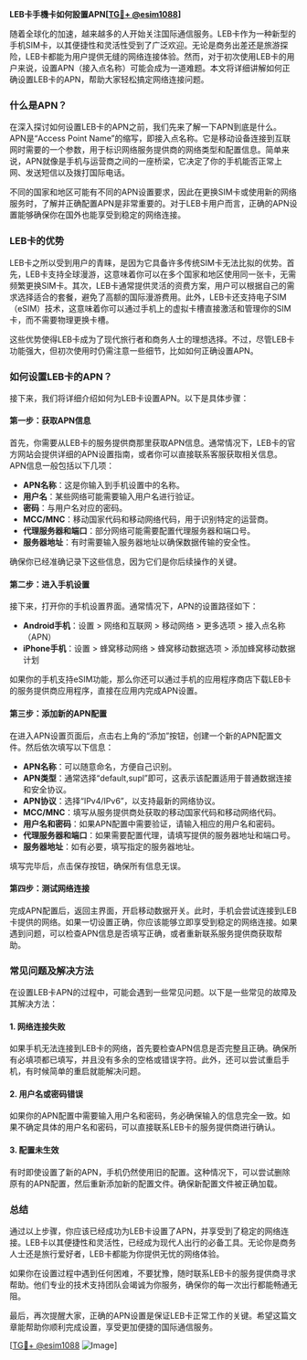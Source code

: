 **LEB卡手機卡如何設置APN[[TG💪+ @esim1088](https://t.me/s/esim1088)]**

随着全球化的加速，越来越多的人开始关注国际通信服务。LEB卡作为一种新型的手机SIM卡，以其便捷性和灵活性受到了广泛欢迎。无论是商务出差还是旅游探险，LEB卡都能为用户提供无缝的网络连接体验。然而，对于初次使用LEB卡的用户来说，设置APN（接入点名称）可能会成为一道难题。本文将详细讲解如何正确设置LEB卡的APN，帮助大家轻松搞定网络连接问题。

### 什么是APN？

在深入探讨如何设置LEB卡的APN之前，我们先来了解一下APN到底是什么。APN是“Access Point Name”的缩写，即接入点名称。它是移动设备连接到互联网时需要的一个参数，用于标识网络服务提供商的网络类型和配置信息。简单来说，APN就像是手机与运营商之间的一座桥梁，它决定了你的手机能否正常上网、发送短信以及拨打国际电话。

不同的国家和地区可能有不同的APN设置要求，因此在更换SIM卡或使用新的网络服务时，了解并正确配置APN是非常重要的。对于LEB卡用户而言，正确的APN设置能够确保你在国外也能享受到稳定的网络连接。

### LEB卡的优势

LEB卡之所以受到用户的青睐，是因为它具备许多传统SIM卡无法比拟的优势。首先，LEB卡支持全球漫游，这意味着你可以在多个国家和地区使用同一张卡，无需频繁更换SIM卡。其次，LEB卡通常提供灵活的资费方案，用户可以根据自己的需求选择适合的套餐，避免了高额的国际漫游费用。此外，LEB卡还支持电子SIM（eSIM）技术，这意味着你可以通过手机上的虚拟卡槽直接激活和管理你的SIM卡，而不需要物理更换卡槽。

这些优势使得LEB卡成为了现代旅行者和商务人士的理想选择。不过，尽管LEB卡功能强大，但初次使用时仍需注意一些细节，比如如何正确设置APN。

### 如何设置LEB卡的APN？

接下来，我们将详细介绍如何为LEB卡设置APN。以下是具体步骤：

#### 第一步：获取APN信息

首先，你需要从LEB卡的服务提供商那里获取APN信息。通常情况下，LEB卡的官方网站会提供详细的APN设置指南，或者你可以直接联系客服获取相关信息。APN信息一般包括以下几项：

- **APN名称**：这是你输入到手机设置中的名称。
- **用户名**：某些网络可能需要输入用户名进行验证。
- **密码**：与用户名对应的密码。
- **MCC/MNC**：移动国家代码和移动网络代码，用于识别特定的运营商。
- **代理服务器和端口**：部分网络可能需要配置代理服务器和端口号。
- **服务器地址**：有时需要输入服务器地址以确保数据传输的安全性。

确保你已经准确记录下这些信息，因为它们是你后续操作的关键。

#### 第二步：进入手机设置

接下来，打开你的手机设置界面。通常情况下，APN的设置路径如下：

- **Android手机**：设置 > 网络和互联网 > 移动网络 > 更多选项 > 接入点名称（APN）
- **iPhone手机**：设置 > 蜂窝移动网络 > 蜂窝移动数据选项 > 添加蜂窝移动数据计划

如果你的手机支持eSIM功能，那么你还可以通过手机的应用程序商店下载LEB卡的服务提供商应用程序，直接在应用内完成APN设置。

#### 第三步：添加新的APN配置

在进入APN设置页面后，点击右上角的“添加”按钮，创建一个新的APN配置文件。然后依次填写以下信息：

- **APN名称**：可以随意命名，方便自己识别。
- **APN类型**：通常选择“default,supl”即可，这表示该配置适用于普通数据连接和安全协议。
- **APN协议**：选择“IPv4/IPv6”，以支持最新的网络协议。
- **MCC/MNC**：填写从服务提供商处获取的移动国家代码和移动网络代码。
- **用户名和密码**：如果APN配置中需要验证，请输入相应的用户名和密码。
- **代理服务器和端口**：如果需要配置代理，请填写提供的服务器地址和端口号。
- **服务器地址**：如有必要，填写指定的服务器地址。

填写完毕后，点击保存按钮，确保所有信息无误。

#### 第四步：测试网络连接

完成APN配置后，返回主界面，开启移动数据开关。此时，手机会尝试连接到LEB卡提供的网络。如果一切设置正确，你应该能够立即享受到稳定的网络连接。如果遇到问题，可以检查APN信息是否填写正确，或者重新联系服务提供商获取帮助。

### 常见问题及解决方法

在设置LEB卡APN的过程中，可能会遇到一些常见问题。以下是一些常见的故障及其解决方法：

#### 1. 网络连接失败

如果手机无法连接到LEB卡的网络，首先要检查APN信息是否完整且正确。确保所有必填项都已填写，并且没有多余的空格或错误字符。此外，还可以尝试重启手机，有时候简单的重启就能解决问题。

#### 2. 用户名或密码错误

如果你的APN配置中需要输入用户名和密码，务必确保输入的信息完全一致。如果不确定具体的用户名和密码，可以直接联系LEB卡的服务提供商进行确认。

#### 3. 配置未生效

有时即使设置了新的APN，手机仍然使用旧的配置。这种情况下，可以尝试删除原有的APN配置，然后重新添加新的配置文件。确保新配置文件被正确加载。

### 总结

通过以上步骤，你应该已经成功为LEB卡设置了APN，并享受到了稳定的网络连接。LEB卡以其便捷性和灵活性，已经成为现代人出行的必备工具。无论你是商务人士还是旅行爱好者，LEB卡都能为你提供无忧的网络体验。

如果你在设置过程中遇到任何困难，不要犹豫，随时联系LEB卡的服务提供商寻求帮助。他们专业的技术支持团队会竭诚为你服务，确保你的每一次出行都能畅通无阻。

最后，再次提醒大家，正确的APN设置是保证LEB卡正常工作的关键。希望这篇文章能帮助你顺利完成设置，享受更加便捷的国际通信服务。

[[TG💪+ @esim1088](https://t.me/s/esim1088) ![Image](https://i.postimg.cc/4NQfJmqS/Snipaste-2025-05-13-00-14-12.png)]